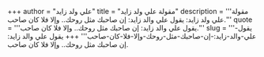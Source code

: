 +++
author = "علي ولد زايد"
title = "مقولة علي ولد زايد"
description = '''مقولة علي ولد زايد: يقول علي والد زايد: إن صاحبك مثل روحك.. وإلا فلا كان صاحب.'''
quote = '''يقول علي والد زايد: إن صاحبك مثل روحك.. وإلا فلا كان صاحب.'''
slug = '''يقول-علي-والد-زايد:-إن-صاحبك-مثل-روحك-وإلا-فلا-كان-صاحب'''
+++
يقول علي والد زايد: إن صاحبك مثل روحك.. وإلا فلا كان صاحب.
